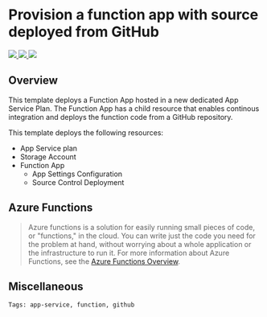 # Provision a function app with source deployed from GitHub

<a href="https://portal.azure.com/#create/Microsoft.Template/uri/https%3A%2F%2Fraw.githubusercontent.com%2Fazure%2Fazure-quickstart-templates%2Fmaster%2F201-function-app-dedicated-github-deploy%2Fazuredeploy.json" target="_blank">
    <img src="http://azuredeploy.net/deploybutton.png"/>
</a>
<a href="http://armviz.io/#/?load=https%3A%2F%2Fraw.githubusercontent.com%2FAzure%2Fazure-quickstart-templates%2Fmaster%2F201-function-app-dedicated-github-deploy%2Fazuredeploy.json" target="_blank">
    <img src="http://armviz.io/visualizebutton.png"/>
</a>

<a href="https://azuredeploy.net/" target="_blank">
    <img src="http://azuredeploy.net/deploybutton.png"/>
</a>

## Overview

This template deploys a Function App hosted in a new dedicated App Service Plan. The Function App has a child resource that enables continous integration and deploys the function code from a GitHub repository.

This template deploys the following resources:

- App Service plan
- Storage Account
- Function App
    - App Settings Configuration
    - Source Control Deployment

## Azure Functions

> Azure functions is a solution for easily running small pieces of code, or "functions," in the cloud. You can write just the code you need for the problem at hand, without worrying about a whole application or the infrastructure to run it. For more information about Azure Functions, see the [Azure Functions Overview](https://azure.microsoft.com/en-us/documentation/articles/functions-overview/).

## Miscellaneous

``Tags: app-service, function, github``

